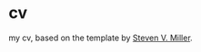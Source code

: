 # cv

my cv, based on the template by [Steven V. Miller](http://svmiller.com/blog/2016/03/svm-r-markdown-cv/).
